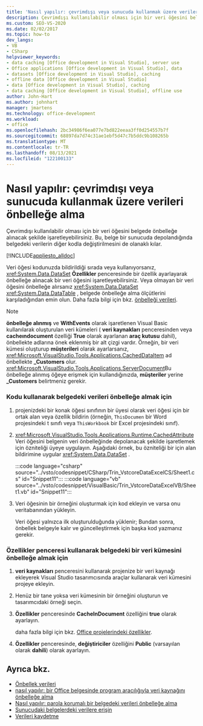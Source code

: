 ```yaml
---
title: 'Nasıl yapılır: çevrimdışı veya sunucuda kullanmak üzere verileri önbelleğe alma'
description: Çevrimdışı kullanılabilir olması için bir veri öğesini belgede önbelleğe alınacak şekilde işaretleyin. Bu, belgedeki verilerin diğer kodla değiştirilmesini olanaklı kılar.
ms.custom: SEO-VS-2020
ms.date: 02/02/2017
ms.topic: how-to
dev_langs:
- VB
- CSharp
helpviewer_keywords:
- data caching [Office development in Visual Studio], server use
- Office applications [Office development in Visual Studio], data
- datasets [Office development in Visual Studio], caching
- offline data [Office development in Visual Studio]
- data [Office development in Visual Studio], caching
- data caching [Office development in Visual Studio], offline use
author: John-Hart
ms.author: johnhart
manager: jmartens
ms.technology: office-development
ms.workload:
- office
ms.openlocfilehash: 2bc34986f6ea077e7bd822eeaa3ff0d254557b7f
ms.sourcegitcommit: 68897da7d74c31ae1ebf5d47c7b5ddc9b108265b
ms.translationtype: MT
ms.contentlocale: tr-TR
ms.lasthandoff: 08/13/2021
ms.locfileid: "122100133"
---
```

# <a name="how-to-cache-data-for-use-offline-or-on-a-server"></a>Nasıl yapılır: çevrimdışı veya sunucuda kullanmak üzere verileri önbelleğe alma
  Çevrimdışı kullanılabilir olması için bir veri öğesini belgede önbelleğe alınacak şekilde işaretleyebilirsiniz. Bu, belge bir sunucuda depolandığında belgedeki verilerin diğer kodla değiştirilmesini de olanaklı kılar.

 [!INCLUDE[appliesto_alldoc](../vsto/includes/appliesto-alldoc-md.md)]

 Veri öğesi kodunuzda bildirildiği sırada veya kullanıyorsanız, <xref:System.Data.DataSet> **Özellikler** penceresinde bir özellik ayarlayarak önbelleğe alınacak bir veri öğesini işaretleyebilirsiniz. Veya olmayan bir veri öğesini önbelleğe alırsanız <xref:System.Data.DataSet> <xref:System.Data.DataTable> , belgede önbelleğe alma ölçütlerini karşıladığından emin olun. Daha fazla bilgi için bkz. [önbelleği verileri](../vsto/caching-data.md).

> [!NOTE]
> **önbelleğe alınmış** ve **WithEvents** olarak işaretlenen Visual Basic kullanılarak oluşturulan veri kümeleri ( **veri kaynakları** penceresinden veya **cacheındocument** özelliği **True** olarak ayarlanan **araç kutusu** dahil), önbellekte adlarına önek eklenmiş bir alt çizgi vardır. Örneğin, bir veri kümesi oluşturup **müşterileri** olarak ayarlarsanız, <xref:Microsoft.VisualStudio.Tools.Applications.CachedDataItem> ad önbellekte **_Customers** olur. <xref:Microsoft.VisualStudio.Tools.Applications.ServerDocument>Bu önbelleğe alınmış öğeye erişmek için kullandığınızda, **müşteriler** yerine **_Customers** belirtmeniz gerekir.

### <a name="to-cache-data-in-the-document-using-code"></a>Kodu kullanarak belgedeki verileri önbelleğe almak için

1. projenizdeki bir konak öğesi sınıfının bir üyesi olarak veri öğesi için bir ortak alan veya özellik bildirin (örneğin, `ThisDocumen` bir Word projesindeki t sınıfı veya `ThisWorkbook` bir Excel projesindeki sınıf).

2. <xref:Microsoft.VisualStudio.Tools.Applications.Runtime.CachedAttribute>Veri öğesini belgenin veri önbelleğinde depolanacak şekilde işaretlemek için özniteliği üyeye uygulayın. Aşağıdaki örnek, bu özniteliği bir için alan bildirimine uygular <xref:System.Data.DataSet> .

     :::code language="csharp" source="../vsto/codesnippet/CSharp/Trin_VstcoreDataExcelCS/Sheet1.cs" id="Snippet11":::
     :::code language="vb" source="../vsto/codesnippet/VisualBasic/Trin_VstcoreDataExcelVB/Sheet1.vb" id="Snippet11":::

3. Veri öğesinin bir örneğini oluşturmak için kod ekleyin ve varsa onu veritabanından yükleyin.

     Veri öğesi yalnızca ilk oluşturulduğunda yüklenir; Bundan sonra, önbellek belgeyle kalır ve güncelleştirmek için başka kod yazmanız gerekir.

### <a name="to-cache-a-dataset-in-the-document-by-using-the-properties-window"></a>Özellikler penceresi kullanarak belgedeki bir veri kümesini önbelleğe almak için

1. **veri kaynakları** penceresini kullanarak projenize bir veri kaynağı ekleyerek Visual Studio tasarımcısında araçlar kullanarak veri kümesini projeye ekleyin.

2. Henüz bir tane yoksa veri kümesinin bir örneğini oluşturun ve tasarımcıdaki örneği seçin.

3. **Özellikler** penceresinde **CacheInDocument** özelliğini **true** olarak ayarlayın.

     daha fazla bilgi için bkz. [Office projelerindeki özellikler](../vsto/properties-in-office-projects.md).

4. **Özellikler** penceresinde, **değiştiriciler** özelliğini **Public** (varsayılan olarak **dahili**) olarak ayarlayın.

## <a name="see-also"></a>Ayrıca bkz.
- [Önbellek verileri](../vsto/caching-data.md)
- [nasıl yapılır: bir Office belgesinde program aracılığıyla veri kaynağını önbelleğe alma](../vsto/how-to-programmatically-cache-a-data-source-in-an-office-document.md)
- [Nasıl yapılır: parola korumalı bir belgedeki verileri önbelleğe alma](../vsto/how-to-cache-data-in-a-password-protected-document.md)
- [Sunucudaki belgelerdeki verilere erişin](../vsto/accessing-data-in-documents-on-the-server.md)
- [Verileri kaydetme](../data-tools/save-data-back-to-the-database.md)

